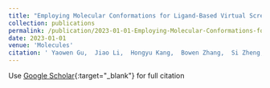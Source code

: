 ```yaml
---
title: "Employing Molecular Conformations for Ligand-Based Virtual Screening with Equivariant Graph Neural Network and Deep Multiple Instance Learning"
collection: publications
permalink: /publication/2023-01-01-Employing-Molecular-Conformations-for-Ligand-Based-Virtual-Screening-with-Equivariant-Graph-Neural-Network-and-Deep-Multiple-Instance-Learning
date: 2023-01-01
venue: 'Molecules'
citation: ' Yaowen Gu,  Jiao Li,  Hongyu Kang,  Bowen Zhang,  Si Zheng, &quot;Employing Molecular Conformations for Ligand-Based Virtual Screening with Equivariant Graph Neural Network and Deep Multiple Instance Learning.&quot; Molecules, 2023.'
---
```

Use [Google Scholar](https://scholar.google.com/scholar?q=Employing+Molecular+Conformations+for+Ligand+Based+Virtual+Screening+with+Equivariant+Graph+Neural+Network+and+Deep+Multiple+Instance+Learning){:target="_blank"} for full citation